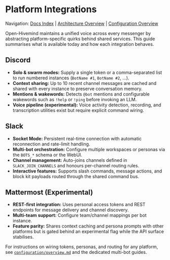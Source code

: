 # Platform Integrations

Navigation: [Docs Index](../README.md) | [Architecture Overview](../architecture/layered-overview.md) | [Configuration Overview](../configuration/overview.md)


Open-Hivemind maintains a unified voice across every messenger by abstracting
platform-specific quirks behind shared services. This guide summarises what is
available today and how each integration behaves.

## Discord
- **Solo & swarm modes:** Supply a single token or a comma-separated list to run
  numbered instances (`BotName #1`, `BotName #2`, ...).
- **Context sharing:** Up to 10 recent channel messages are cached and shared
  with every instance to preserve conversation memory.
- **Mentions & wakewords:** Detects `@bot` mentions and configurable wakewords
  such as `!help` or `!ping` before invoking an LLM.
- **Voice pipeline (experimental):** Voice activity detection, recording, and
  transcription utilities exist but require explicit command wiring.

## Slack
- **Socket Mode:** Persistent real-time connection with automatic reconnection
  and rate-limit handling.
- **Multi-bot orchestration:** Configure multiple workspaces or personas via the
  `BOTS_*` schema or the WebUI.
- **Channel management:** Auto-joins channels defined in
  `SLACK_JOIN_CHANNELS` and honours per-channel routing rules.
- **Interactive features:** Supports slash commands, message actions, and block
  kit payloads routed through the shared command bus.

## Mattermost (Experimental)
- **REST-first integration:** Uses personal access tokens and REST endpoints for
  message delivery and channel discovery.
- **Multi-team support:** Configure team/channel mappings per bot instance.
- **Feature parity:** Shares context caching and persona prompts with other
  platforms but is gated behind an experimental flag while the API surface
  stabilises.

For instructions on wiring tokens, personas, and routing for any platform, see
[`configuration/overview.md`](../configuration/overview.md) and the dedicated
multi-bot guides.
